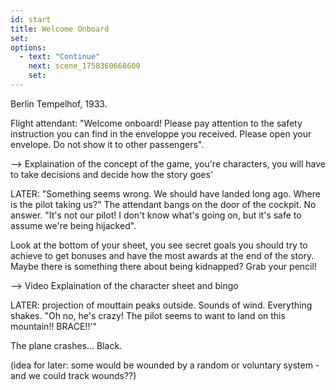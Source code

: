 ```yaml
---
id: start
title: Welcome Onboard
set:
options:
  - text: "Continue"
    next: scene_1758360668600
    set:
---
```


Berlin Tempelhof, 1933. 

Flight attendant: "Welcome onboard! Please pay attention to the safety instruction you can find in the enveloppe you received. Please open your envelope. Do not show it to other passengers".

--> Explaination of the concept of the game, you're characters, you will have to take decisions and decide how the story goes'

LATER: "Something seems wrong. We should have landed long ago. Where is the pilot taking us?" The attendant bangs on the door of the cockpit. No answer. "It's not our pilot! I don't know what's going on, but it's safe to assume we're being hijacked".

Look at the bottom of your sheet, you see secret goals you should try to achieve to get bonuses and have the most awards at the end of the story. Maybe there is something there about being kidnapped? Grab your pencil!

--> Video Explaination of the character sheet and bingo

LATER: projection of mouttain peaks outside. Sounds of wind. Everything shakes. "Oh no, he's crazy! The pilot seems to want to land on this mountain!! BRACE!!'" 

The plane crashes... Black.

(idea for later: some would be wounded by a random or voluntary system - and we could track wounds??)


